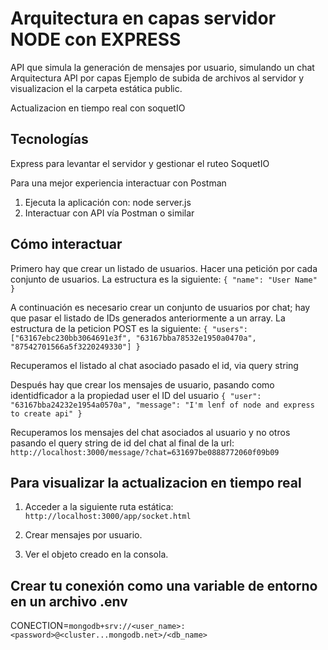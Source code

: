 # Arquitectura en capas servidor NODE con EXPRESS

API que simula la generación de mensajes por usuario, simulando un chat
Arquitectura API por capas
Ejemplo de subida de archivos al servidor y visualizacion el la carpeta estática public.

Actualizacion en tiempo real con soquetIO

## Tecnologías
Express para levantar el servidor y gestionar el ruteo
SoquetIO

Para una mejor experiencia interactuar con Postman

1. Ejecuta la aplicación con: node server.js
2. Interactuar con API vía Postman o similar

## Cómo interactuar
Primero hay que crear un listado de usuarios. Hacer una petición por cada conjunto de usuarios. La estructura es la siguiente:
`{
  "name": "User Name"
}`

A continuación es necesario crear un conjunto de usuarios por chat; hay que pasar el listado de IDs generados anteriormente a un array. La estructura de la peticion POST es la siguiente:
`{
    "users": ["63167ebc230bb3064691e3f", "63167bba78532e1950a0470a", "87542701566a5f3220249330"]
}`

Recuperamos el listado al chat asociado pasado el id, via query string

Después hay que crear los mensajes de usuario, pasando como identidficador a la propiedad user el ID del usuario
`{
    "user": "63167bba24232e1954a0570a",
    "message": "I'm lenf of node and express to create api"
}`

Recuperamos los mensajes del chat asociados al usuario y no otros pasando el query string de id del chat al final de la url:
`http://localhost:3000/message/?chat=631697be0888772060f09b09`

## Para visualizar la actualizacion en tiempo real

1. Acceder a la siguiente ruta estática:
`http://localhost:3000/app/socket.html`

2. Crear mensajes por usuario.
3. Ver el objeto creado en la consola.

## Crear tu conexión como una variable de entorno en un archivo .env
CONECTION=`mongodb+srv://<user_name>:<password>@<cluster...mongodb.net>/<db_name>`
